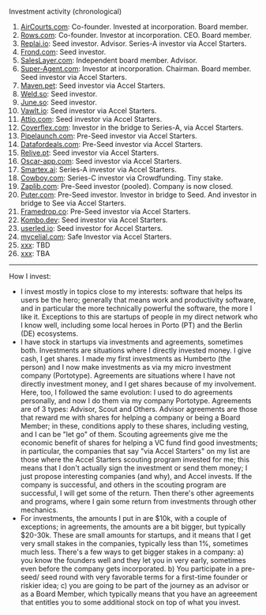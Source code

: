 Investment activity (chronological)

1. [AirCourts.com](https://aircourts.com): Co-founder. Invested at incorporation. Board member.
1. [Rows.com](https://rows.com): Co-founder. Investor at incorporation. CEO. Board member.
1. [Replai.io](https://replai.io): Seed investor. Advisor. Series-A investor via Accel Starters.
1. [Frond.com](https://frond.com): Seed investor.
1. [SalesLayer.com](https://saleslayer.com): Independent board member. Advisor.
1. [Super-Agent.com](https://super-agent.com): Investor at incorporation. Chairman. Board member. Seed investor via Accel Starters.
1. [Maven.pet](https://maven.pet): Seed investor via Accel Starters.
1. [Weld.so](https://weld.so): Seed investor.
1. [June.so](https://june.so): Seed investor.
1. [Vawlt.io](https://vawlt.io): Seed investor via Accel Starters. 
1. [Attio.com](https://attio.com): Seed investor via Accel Starters.
1. [Coverflex.com](https://coverflex.com): Investor in the bridge to Series-A, via Accel Starters.
1. [Pipelaunch.com](https://pipelaunch.com): Pre-Seed investor via Accel Starters.
1. [Datafordeals.com](https://datafordeals.com): Pre-Seed investor via Accel Starters.
1. [Relive.pt](https://relive.pt): Seed investor via Accel Starters.
1. [Oscar-app.com](https://oscar-app.com): Seed investor via Accel Starters.
1. [Smartex.ai](https://smartex.ai): Series-A investor via Accel Starters.
1. [Cowboy.com](https://cowboy.com): Series-C investor via Crowdfunding. Tiny stake.
1. [Zaplib.com](https://zaplib.com): Pre-Seed investor (pooled). Company is now closed.
1. [Puter.com](https://puter.com): Pre-Seed investor. Investor in bridge to Seed. And investor in bridge to See via Accel Starters.
1. [Framedrop.co](https://framedrop.co): Pre-Seed investor via Accel Starters.
1. [Kombo.dev](Kombo.dev): Seed investor via Accel Starters.
1. [userled.io](https://www.userled.io): Seed investor for Accel Starters.
1. [mycelial.com](https://mycelial.com): Safe Investor via Accel Starters.
1. [xxx](): TBD
1. [xxx](): TBA

---

How I invest:
- I invest mostly in topics close to my interests: software that helps its users be the hero; generally that means work and productivity software, and in particular the more technically powerful the software, the more I like it. Exceptions to this are startups of people in my direct network who I know well, including some local heroes in Porto (PT) and the Berlin (DE) ecosystems. 
- I have stock in startups via investments and agreements, sometimes both. Investments are situations where I directly invested money. I give cash, I get shares. I made my first investments as Humberto (the person) and I now make investments as via my micro investment company (Portotype). Agreements are situations where I have not directly investment money, and I get shares because of my involvement. Here, too, I followed the same evolution: I used to do agreements personally, and now I do them via my company Portotype. Agreements are of 3 types: Advisor, Scout and Others. Advisor agreements are those that reward me with shares for helping a company or being a Board Member; in these, conditions apply to these shares, including vesting, and I can be "let go" of them. Scouting agreements give me the economic benefit of shares for helping a VC fund find good investments; in particular, the companies that say "via Accel Starters" on my list are those where the Accel Starters scouting program invested for me; this means that I don't actually sign the investment or send them money; I just propose interesting companies (and why), and Accel invests. If the company is successful, and others in the scouting program are successful, I will get some of the return. Then there's other agreements and programs, where I gain some return from investments through other mechanics.    
- For investments, the amounts I put in are $10k, with a couple of exceptions; in agreements, the amounts are a bit bigger, but typically $20-30k. These are small amounts for startups, and it means that I get very small stakes in the companies, typically less than 1%, sometimes much less. There's a few ways to get bigger stakes in a company: a) you know the founders well and they let you in very early, sometimes even before the company gets incorporated. b) You participate in a pre-seed/ seed round with very favorable terms for a first-time founder or riskier idea; c) you are going to be part of the journey as an advisor or as a Board Member, which typically means that you have an agreeement that entitles you to some additional stock on top of what you invest.

